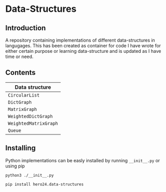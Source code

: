 # Data-Structures

## Introduction
A repository containing implementations of different data-structures in langugages. This has been created as container for code I have wrote for either certain purpose or learning data-structure and is updated as I have time or need.

## Contents
|Data structure|
|--------------|
|`CircularList`|
|`DictGraph`|
|`MatrixGraph`|
|`WeightedDictGraph`|
|`WeightedMatrixGraph`
|`Queue`|


## Installing
Python implementations can be easly installed by running `__init__.py` or using pip
```
python3 ./__init__.py
```

```commandline
pip install hero24.data-structures
```
